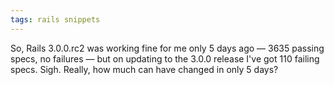 ```yaml
---
tags: rails snippets
---
```


So, Rails 3.0.0.rc2 was working fine for me only 5 days ago — 3635 passing specs, no failures — but on updating to the 3.0.0 release I've got 110 failing specs. Sigh. Really, how much can have changed in only 5 days?
